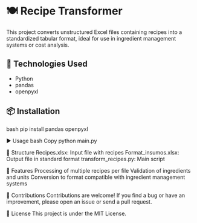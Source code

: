 # 🍽️ Recipe Transformer

This project converts unstructured Excel files containing recipes into a standardized tabular format, ideal for use in ingredient management systems or cost analysis.

## 🚀 Technologies Used

- Python
- pandas
- openpyxl

## 📦 Installation

bash
pip install pandas openpyxl

▶️ Usage
bash
Copy
python main.py

📁 Structure
Recipes.xlsx: Input file with recipes
Format_insumos.xlsx: Output file in standard format
transform_recipes.py: Main script

📌 Features
Processing of multiple recipes per file
Validation of ingredients and units
Conversion to format compatible with ingredient management systems

🤝 Contributions
Contributions are welcome! If you find a bug or have an improvement, please open an issue or send a pull request.

📄 License
This project is under the MIT License.
